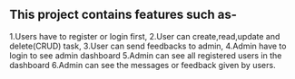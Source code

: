 ## This project contains features such as-
1.Users have to register or login first,
2.User can create,read,update and delete(CRUD) task,
3.User can send feedbacks to admin,
4.Admin have to login to see admin dashboard
5.Admin can see all registered users in the dashboard
6.Admin can see the messages or feedback given by users.
